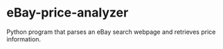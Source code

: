 # eBay-price-analyzer
Python program that parses an eBay search webpage and retrieves price information.
